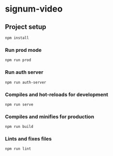 # signum-video

## Project setup
```
npm install
```

### Run prod mode
```
npm run prod
```

### Run auth server
```
npm run auth-server
```

### Compiles and hot-reloads for development
```
npm run serve
```

### Compiles and minifies for production
```
npm run build
```

### Lints and fixes files
```
npm run lint
```
